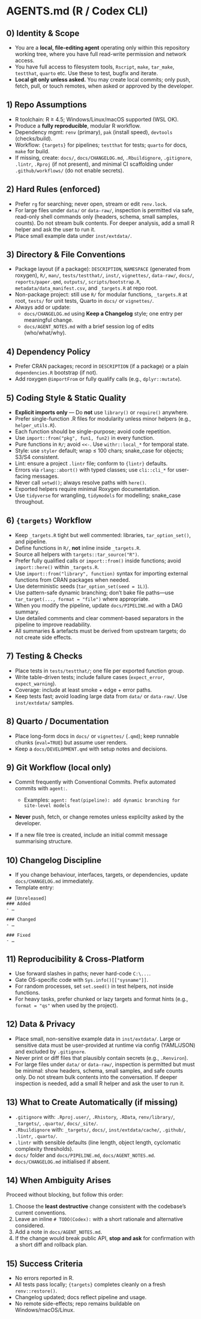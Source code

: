 # AGENTS.md (R / Codex CLI)

## 0) Identity & Scope

* You are a **local, file-editing agent** operating only within this repository working tree, where you have full read-write permission and network access.
* You have full access to filesystem tools,  `Rscript`, `make`, `tar_make`, `testthat`, `quarto` etc. Use these to test, bugfix and iterate.
* **Local git only unless asked.** You may create local commits; only push, fetch, pull, or touch remotes, when asked or approved by the developer.

## 1) Repo Assumptions

* R toolchain: R ≥ 4.5; Windows/Linux/macOS supported (WSL OK).
* Produce a **fully reproducible**, modular R workflow.
* Dependency mgmt: `renv` (primary), `pak` (install speed), `devtools` (checks/build).
* Workflow: `{targets}` for pipelines; `testthat` for tests; `quarto` for docs, `make` for build.
* If missing, create: `docs/`, `docs/CHANGELOG.md`, `.Rbuildignore`, `.gitignore`, `.lintr`, `.Rproj` (if not present), and minimal CI scaffolding under `.github/workflows/` (do not enable secrets).

## 2) Hard Rules (enforced)

* Prefer `rg` for searching; never open, stream or edit `renv.lock`.
* For large files under `data/` or `data-raw/`, inspection is permitted via safe, read-only shell commands only (headers, schema, small samples, counts). Do not stream bulk contents. For deeper analysis, add a small R helper and ask the user to run it.
* Place small example data under `inst/extdata/`.

## 3) Directory & File Conventions

* Package layout (if a package): `DESCRIPTION`, `NAMESPACE` (generated from roxygen), `R/`, `man/`, `tests/testthat/`, `inst/`, `vignettes/`, `data-raw/`, `docs/`, `reports/paper.qmd`, `outputs/`, `scripts/bootstrap.R`, `metadata/data_manifest.csv`, and `_targets.R` at repo root.
* Non-package project: still use `R/` for modular functions, `_targets.R` at root, `tests/` for unit tests, Quarto in `docs/` or `vignettes/`.
* Always add or update:
  * `docs/CHANGELOG.md` using **Keep a Changelog** style; one entry per meaningful change.
  * `docs/AGENT_NOTES.md` with a brief session log of edits (who/what/why).

## 4) Dependency Policy

* Prefer CRAN packages; record in `DESCRIPTION` (if a package) or a plain `dependencies.R` bootstrap (if not).
* Add roxygen `@importFrom` or fully qualify calls (e.g., `dplyr::mutate`).

## 5) Coding Style & Static Quality

* **Explicit imports only** — Do **not** use `library()` or `require()` anywhere.
* Prefer single-function .R files for modularity unless minor helpers (e.g., `helper_utils.R`).
* Each function should be single-purpose; avoid code repetition.
* Use `import::from("pkg", fun1, fun2)` in every function.
* Pure functions in `R/`; avoid `<<-`. Use `withr::local_*` for temporal state.
* Style: use `styler` default; wrap ≤ 100 chars; snake_case for objects; S3/S4 consistent.
* Lint: ensure a project `.lintr` file; conform to `{lintr}` defaults.
* Errors via `rlang::abort()` with typed classes; use `cli::cli_*` for user-facing messages.
* Never call `setwd()`; always resolve paths with `here()`.
* Exported helpers require minimal Roxygen documentation.
* Use `tidyverse` for wrangling, `tidymodels` for modelling; snake_case throughout.

## 6) `{targets}` Workflow

* Keep `_targets.R` tight but well commented: libraries, `tar_option_set()`, and pipeline.
* Define functions in `R/`, **not** inline inside `_targets.R`.
* Source all helpers with `targets::tar_source("R")`.
* Prefer fully qualified calls or `import::from()` inside functions; avoid `import::here()` within `_targets.R`.
* Use `import::from("library", function)` syntax for importing external functions from CRAN packages when needed.
* Use deterministic seeds (`tar_option_set(seed = 1L)`).
* Use pattern-safe dynamic branching; don’t bake file paths—use `tar_target(..., format = "file")` where appropriate.
* When you modify the pipeline, update `docs/PIPELINE.md` with a DAG summary.
* Use detailed comments and clear comment-based separators in the pipeline to improve readability.
* All summaries & artefacts must be derived from upstream targets; do not create side effects.

## 7) Testing & Checks

* Place tests in `tests/testthat/`; one file per exported function group.
* Write table-driven tests; include failure cases (`expect_error`, `expect_warning`).
* Coverage: include at least smoke + edge + error paths.
* Keep tests fast; avoid loading large data from `data/` or `data-raw/`. Use `inst/extdata/` samples.

## 8) Quarto / Documentation

* Place long-form docs in `docs/` or `vignettes/` (`.qmd`); keep runnable chunks (`eval=TRUE`) but assume user renders.
* Keep a `docs/DEVELOPMENT.qmd` with setup notes and decisions.

## 9) Git Workflow (local only)

* Commit frequently with Conventional Commits. Prefix automated commits with `agent:`.

  * Examples: `agent: feat(pipeline): add dynamic branching for site-level models`
* **Never** push, fetch, or change remotes unless explicilty asked by the developer.
* If a new file tree is created, include an initial commit message summarising structure.

## 10) Changelog Discipline

* If you change behaviour, interfaces, targets, or dependencies, update `docs/CHANGELOG.md` immediately.
* Template entry:

```
## [Unreleased]
### Added
- …

### Changed
- …

### Fixed
- …
```

## 11) Reproducibility & Cross-Platform

* Use forward slashes in paths; never hard-code `C:\...`.
* Gate OS-specific code with `Sys.info()[["sysname"]]`.
* For random processes, set `set.seed()` in test helpers, not inside functions.
* For heavy tasks, prefer chunked or lazy targets and format hints (e.g., `format = "qs"` when used by the project).

## 12) Data & Privacy

* Place small, non-sensitive example data in `inst/extdata/`. Large or sensitive data must be user-provided at runtime via config (YAML/JSON) and excluded by `.gitignore`.
* Never print or diff files that plausibly contain secrets (e.g., `.Renviron`).
* For large files under `data/` or `data-raw/`, inspection is permitted but must be minimal: show headers, schema, small samples, and safe counts only. Do not stream bulk contents into the conversation. If deeper inspection is needed, add a small R helper and ask the user to run it.

## 13) What to Create Automatically (if missing)

* `.gitignore` with: `.Rproj.user/`, `.Rhistory`, `.RData`, `renv/library/`, `_targets/`, `.quarto/`, `docs/_site/`.
* `.Rbuildignore` with: `_targets/`, `docs/`, `inst/extdata/cache/`, `.github/`, `.lintr`, `.quarto/`.
* `.lintr` with sensible defaults (line length, object length, cyclomatic complexity thresholds).
* `docs/` folder and `docs/PIPELINE.md`, `docs/AGENT_NOTES.md`.
* `docs/CHANGELOG.md` initialised if absent.

## 14) When Ambiguity Arises

Proceed without blocking, but follow this order:

1. Choose the **least destructive** change consistent with the codebase’s current conventions.
2. Leave an inline `# TODO(Codex):` with a short rationale and alternative considered.
3. Add a note in `docs/AGENT_NOTES.md`.
4. If the change would break public API, **stop and ask** for confirmation with a short diff and rollback plan.

## 15) Success Criteria

* No errors reported in R.
* All tests pass locally; `{targets}` completes cleanly on a fresh `renv::restore()`.
* Changelog updated; docs reflect pipeline and usage.
* No remote side-effects; repo remains buildable on Windows/macOS/Linux.
